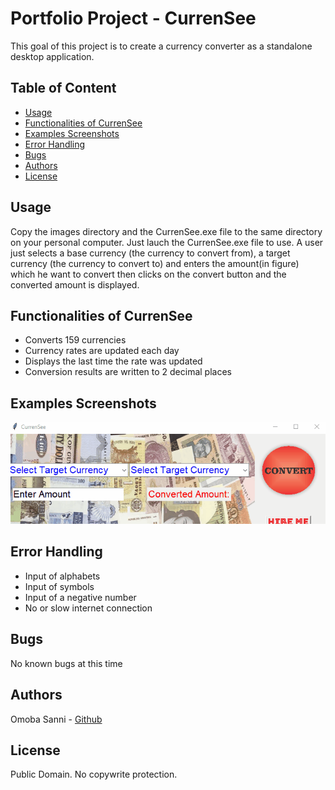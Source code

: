 # Portfolio Project - CurrenSee
This goal of this project is to create a currency converter as a standalone desktop application.

## Table of Content
* [Usage](#usage)
* [Functionalities of CurrenSee](#functionalities-of-currensee)
* [Examples Screenshots](#examples-screenshots)
* [Error Handling](#error-handling)
* [Bugs](#bugs)
* [Authors](#authors)
* [License](#license)

## Usage
 Copy the images directory and the CurrenSee.exe file to the same directory on your personal computer. Just lauch the CurrenSee.exe file to use.
 A user just selects a base currency (the currency to convert from), a target currency (the currency to convert to) and enters the amount(in figure) which he want to convert then clicks on the convert button and the converted amount is displayed.

## Functionalities of CurrenSee
* Converts 159 currencies
* Currency rates are updated each day
* Displays the last time the rate was updated
* Conversion results are written to 2 decimal places

## Examples Screenshots
![Example Video](images/example.gif?raw=true "Example")

## Error Handling
* Input of alphabets
* Input of symbols
* Input of a negative number
* No or slow internet connection

## Bugs
No known bugs at this time

## Authors
Omoba Sanni - [Github](https://github.com/OmobaVII)

## License
Public Domain. No copywrite protection.
